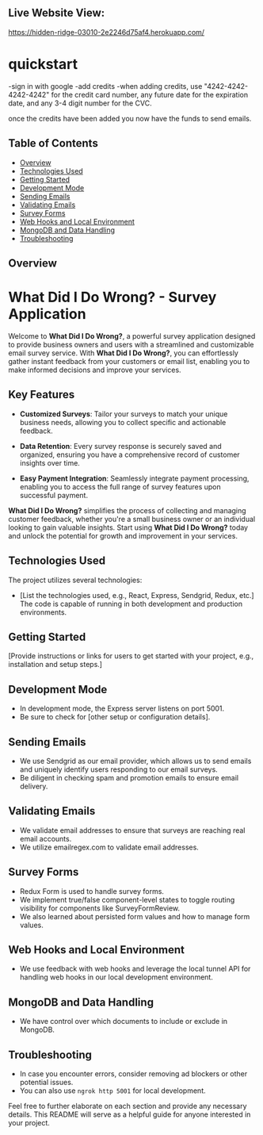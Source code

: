 
## Live Website View: 
https://hidden-ridge-03010-2e2246d75af4.herokuapp.com/


# quickstart
-sign in with google
-add credits 
-when adding credits, use "4242-4242-4242-4242" for the credit card number, any future date for the expiration date, and any 3-4 digit number for the CVC.

once the credits have been added you now have the funds to send emails. 


## Table of Contents
- [Overview](#overview)
- [Technologies Used](#technologies-used)
- [Getting Started](#getting-started)
- [Development Mode](#development-mode)
- [Sending Emails](#sending-emails)
- [Validating Emails](#validating-emails)
- [Survey Forms](#survey-forms)
- [Web Hooks and Local Environment](#web-hooks-and-local-environment)
- [MongoDB and Data Handling](#mongodb-and-data-handling)
- [Troubleshooting](#troubleshooting)

## Overview
# What Did I Do Wrong? - Survey Application

Welcome to **What Did I Do Wrong?**, a powerful survey application designed to provide business owners and users with a streamlined and customizable email survey service. With **What Did I Do Wrong?**, you can effortlessly gather instant feedback from your customers or email list, enabling you to make informed decisions and improve your services. 

## Key Features

- **Customized Surveys**: Tailor your surveys to match your unique business needs, allowing you to collect specific and actionable feedback.

- **Data Retention**: Every survey response is securely saved and organized, ensuring you have a comprehensive record of customer insights over time.

- **Easy Payment Integration**: Seamlessly integrate payment processing, enabling you to access the full range of survey features upon successful payment.

**What Did I Do Wrong?** simplifies the process of collecting and managing customer feedback, whether you're a small business owner or an individual looking to gain valuable insights. Start using **What Did I Do Wrong?** today and unlock the potential for growth and improvement in your services.

## Technologies Used
The project utilizes several technologies:
- [List the technologies used, e.g., React, Express, Sendgrid, Redux, etc.]
The code is capable of running in both development and production environments.

## Getting Started
[Provide instructions or links for users to get started with your project, e.g., installation and setup steps.]

## Development Mode
- In development mode, the Express server listens on port 5001.
- Be sure to check for [other setup or configuration details].

## Sending Emails
- We use Sendgrid as our email provider, which allows us to send emails and uniquely identify users responding to our email surveys.
- Be diligent in checking spam and promotion emails to ensure email delivery.

## Validating Emails
- We validate email addresses to ensure that surveys are reaching real email accounts.
- We utilize emailregex.com to validate email addresses.

## Survey Forms
- Redux Form is used to handle survey forms.
- We implement true/false component-level states to toggle routing visibility for components like SurveyFormReview.
- We also learned about persisted form values and how to manage form values.

## Web Hooks and Local Environment
- We use feedback with web hooks and leverage the local tunnel API for handling web hooks in our local development environment.

## MongoDB and Data Handling
- We have control over which documents to include or exclude in MongoDB.

## Troubleshooting
- In case you encounter errors, consider removing ad blockers or other potential issues.
- You can also use `ngrok http 5001` for local development.

Feel free to further elaborate on each section and provide any necessary details. This README will serve as a helpful guide for anyone interested in your project.
